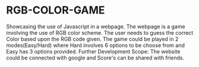 # RGB-COLOR-GAME
Showcasing the use of Javascript in a webpage. The webpage is a game involving the use of RGB color scheme. The user needs to guess the correct Color based upon the RGB code given. The game could be played in 2 modes(Easy/Hard) where Hard involves 6 options to be choose from and Easy has 3 options provided.
Further Development Scope: The website could be connected with google and Score's can be shared with friends.
